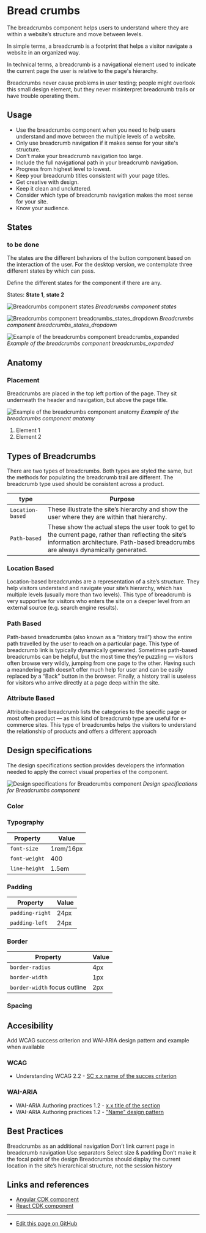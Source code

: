 # Bread crumbs

The breadcrumbs component helps users to understand where they are within a website’s structure and move between levels.

In simple terms, a breadcrumb is a footprint that helps a visitor navigate a website in an organized way.

In technical terms, a breadcrumb is a navigational element used to indicate the current page the user is relative to the page's hierarchy.

Breadcrumbs never cause problems in user testing; people might overlook this small design element, but they never misinterpret breadcrumb trails or have trouble operating them.


## Usage

- Use the breadcrumbs component when you need to help users understand and move between the multiple levels of a website.
- Only use breadcrumb navigation if it makes sense for your site's structure.
- Don't make your breadcrumb navigation too large.
- Include the full navigational path in your breadcrumb navigation.
- Progress from highest level to lowest.
- Keep your breadcrumb titles consistent with your page titles.
- Get creative with design.
- Keep it clean and uncluttered.
- Consider which type of breadcrumb navigation makes the most sense for your site.
- Know your audience.


## States
### to be done
The states are the different behaviors of the button component based on the interaction of the user.
For the desktop version, we contemplate three different states by which can pass.

Define the different states for the component if there are any.

States: **State 1**, **state 2**

![Breadcrumbs component states](images/breadcrumbs_states.png "Breadcrumbs component states")
_Breadcrumbs component states_

![Breadcrumbs component breadcrumbs_states_dropdown](images/breadcrumbs_states_dropdown.png "Breadcrumbs component breadcrumbs_states_dropdown")
_Breadcrumbs component breadcrumbs_states_dropdown_

![Example of the breadcrumbs component breadcrumbs_expanded](images/breadcrumbs_expanded.png "Example of the breadcrumbs component breadcrumbs_expanded")
_Example of the breadcrumbs component breadcrumbs_expanded_


## Anatomy
### Placement
Breadcrumbs are placed in the top left portion of the page. They sit underneath the header and navigation, but above the page title.

![Example of the breadcrumbs component anatomy](images/breadcrumbs_anatomy.png "Example of the breadcrumbs component anatomy")
_Example of the breadcrumbs component anatomy_

1. Element 1
2. Element 2



## Types of Breadcrumbs
There are two types of breadcrumbs. Both types are styled the same, but the methods for populating the breadcrumb trail are different. The breadcrumb type used should be consistent across a product.

| type            | Purpose     |
| ------------------  | --------- |
| `Location-based`     |       These illustrate the site’s hierarchy and show the user where they are within that hierarchy. |
| `Path-based`     |       These show the actual steps the user took to get to the current page, rather than reflecting the site’s information architecture. Path-based breadcrumbs are always dynamically generated. |



### Location Based

Location-based breadcrumbs are a representation of a site’s structure. They help visitors understand and navigate your site’s hierarchy, which has multiple levels (usually more than two levels). This type of breadcrumb is very supportive for visitors who enters the site on a deeper level from an external source (e.g. search engine results).


### Path Based

Path-based breadcrumbs (also known as a “history trail”) show the entire path travelled by the user to reach on a particular page. This type of breadcrumb link is typically dynamically generated. Sometimes path-based breadcrumbs can be helpful, but the most time they’re puzzling — visitors often browse very wildly, jumping from one page to the other. Having such a meandering path doesn’t offer much help for user and can be easily replaced by a “Back” button in the browser. Finally, a history trail is useless for visitors who arrive directly at a page deep within the site.


### Attribute Based

Attribute-based breadcrumb lists the categories to the specific page or most often product — as this kind of breadcrumb type are useful for e-commerce sites. This type of breadcrumbs helps the visitors to understand the relationship of products and offers a different approach

## Design specifications

The design specifications section provides developers the information needed to apply the correct visual properties of the component.

![Design specifications for Breadcrumbs component](images/breadcrumbs_specs.png "Design specifications for Breadcrumbs component")
_Design specifications for Breadcrumbs component_

### Color


### Typography

| Property            | Value     |
| ------------------  | --------- |
| `font-size`     |       1rem/16px |
| `font-weight`     |       400 |
| `line-height`     |       1.5em |

### Padding

| Property            | Value     |
| ------------------  | --------- |
| `padding-right`     |      24px |
| `padding-left`      |      24px |

### Border

| Property            | Value     |
| ------------------  | --------- |
| `border-radius`     |       4px |
| `border-width`      |       1px |
| `border-width` focus outline      |       2px |



### Spacing



## Accesibility

Add WCAG success criterion and WAI-ARIA design pattern and example when available

### WCAG 

* Understanding WCAG 2.2 - [SC x.x name of the succes criterion](url)

### WAI-ARIA

* WAI-ARIA Authoring practices 1.2 - [x.x title of the section](url)
* WAI-ARIA Authoring practices 1.2 - ["Name" design pattern](url)



## Best Practices

Breadcrumbs as an additional navigation
Don’t link current page in breadcrumb navigation
Use separators
Select size & padding
Don’t make it the focal point of the design
Breadcrumbs should display the current location in the site’s hierarchical structure, not the session history



## Links and references

* [Angular CDK component](url)
* [React CDK component](url)

____________________________________________________________

* [Edit this page on GitHub](url)

